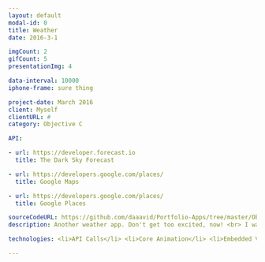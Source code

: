 ```yaml
---
layout: default
modal-id: 0
title: Weather
date: 2016-3-1

imgCount: 2
gifCount: 5
presentationImg: 4

data-interval: 10000
iphone-frame: sure thing

project-date: March 2016
client: Myself
clientURL: #
category: Objective C

API:

- url: https://developer.forecast.io
  title: The Dark Sky Forecast

- url: https://developers.google.com/places/
  title: Google Maps

- url: https://developers.google.com/places/
  title: Google Places

sourceCodeURL: https://github.com/daaavid/Portfolio-Apps/tree/master/ObjC_Weather/Weather
description: Another weather app. Don't get too excited, now! <br> I wanted to remake my previous weather app, Forecaster, in Objective C and ended up putting a whole new spin on it. More user-friendly, cleverly-coded, and concise than its predecessor. <br><br>Main screen is a jumbo forecast display with the current weather prominently featured, and the daily/hourly forecast in the tableview below. You can switch from daily and hourly forecasts by toggling the control at the top of the tableview. You can select any of the forecast cells to view a bit more about the weather at that time. You can use the star button to save a location, and the menu button allows you to view your saved locations (as well as their current weather) or search for a new location. Select the saved location/search result to pop back to the main view and display the forecast for that location. Background/color scheme change based on the time of day (hadn't hit my gimmick counter yet). <br><br>Front page design by <a href="https://dribbble.com/abhinavc" target="_blank">Abhinav Chhikara</a>

technologies: <li>API Calls</li> <li>Core Animation</li> <li>Embedded Views</li> <li>NSCoding</li> <li>UIView Animation</li>

---
```


